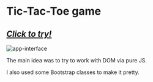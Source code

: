 # Tic-Tac-Toe game
***[Click to try!](https://seeyouguys.github.io/tic-tac-toe/)***
---
![app-interface](https://user-images.githubusercontent.com/30172966/42408063-fbaf65ea-81cf-11e8-99e6-18b5a5006ac3.png)



The main idea was to try to work with DOM via pure JS.

I also used some Bootstrap classes to make it pretty.
